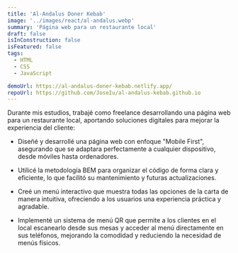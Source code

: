 ```yaml
---
title: 'Al-Andalus Doner Kebab'
image: '../images/react/al-andalus.webp'
summary: 'Página web para un restaurante local'
draft: false
isInConstruction: false
isFeatured: false
tags:
  - HTML
  - CSS
  - JavaScript

demoUrl: https://al-andalus-doner-kebab.netlify.app/
repoUrl: https://github.com/JoseIu/al-andalus-kebab.github.io
---
```


Durante mis estudios, trabajé como freelance desarrollando una página web para un restaurante local, aportando soluciones digitales para mejorar la experiencia del cliente:

- Diseñé y desarrollé una página web con enfoque "Mobile First", asegurando que se adaptara perfectamente a cualquier dispositivo, desde móviles hasta ordenadores.

- Utilicé la metodología BEM para organizar el código de forma clara y eficiente, lo que facilitó su mantenimiento y futuras actualizaciones.

- Creé un menú interactivo que muestra todas las opciones de la carta de manera intuitiva, ofreciendo a los usuarios una experiencia práctica y agradable.

- Implementé un sistema de menú QR que permite a los clientes en el local escanearlo desde sus mesas y acceder al menú directamente en sus teléfonos, mejorando la comodidad y reduciendo la necesidad de menús físicos.
